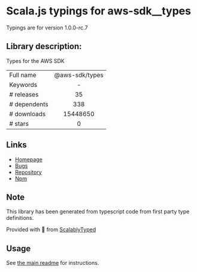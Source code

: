 
# Scala.js typings for aws-sdk__types

Typings are for version 1.0.0-rc.7

## Library description:
Types for the AWS SDK

|                    |                 |
| ------------------ | :-------------: |
| Full name          | @aws-sdk/types |
| Keywords           | - |
| # releases         | 35 |
| # dependents       | 338 |
| # downloads        | 15448650 |
| # stars            | 0 |

## Links
- [Homepage](https://github.com/aws/aws-sdk-js-v3/tree/main/packages/types)
- [Bugs](https://github.com/aws/aws-sdk-js-v3/issues)
- [Repository](https://github.com/aws/aws-sdk-js-v3)
- [Npm](https://www.npmjs.com/package/%40aws-sdk%2Ftypes)
    


## Note
This library has been generated from typescript code from first party type definitions.

Provided with :purple_heart: from [ScalablyTyped](https://github.com/oyvindberg/ScalablyTyped)

## Usage
See [the main readme](../../readme.md) for instructions.


